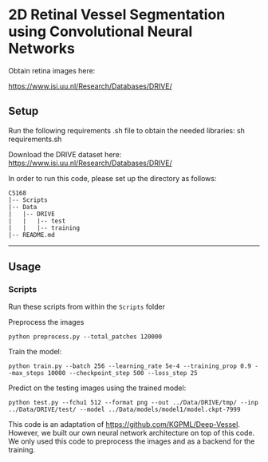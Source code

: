 # 2D Retinal Vessel Segmentation using Convolutional Neural Networks

Obtain retina images here:

https://www.isi.uu.nl/Research/Databases/DRIVE/

## Setup

Run the following requirements .sh file to obtain the needed libraries:
sh requirements.sh


Download the DRIVE dataset here: https://www.isi.uu.nl/Research/Databases/DRIVE/

In order to run this code, please set up the directory as follows:
```
CS168
|-- Scripts
|-- Data
|   |-- DRIVE
|   |   |-- test
|   |   |-- training
|-- README.md
```

<hr>

## Usage

### Scripts

Run these scripts from within the ```Scripts``` folder

Preprocess the images
```
python preprocess.py --total_patches 120000 
```

Train the model:

```
python train.py --batch 256 --learning_rate 5e-4 --training_prop 0.9 --max_steps 10000 --checkpoint_step 500 --loss_step 25 
```

Predict on the testing images using the trained model:

```
python test.py --fchu1 512 --format png --out ../Data/DRIVE/tmp/ --inp ../Data/DRIVE/test/ --model ../Data/models/model1/model.ckpt-7999

```

This code is an adaptation of https://github.com/KGPML/Deep-Vessel. However, we built our own neural network architecture on top of this code. We only used this code to preprocess the images and as a backend for the training.
